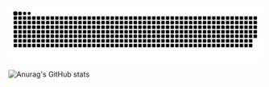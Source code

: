 
  

<img src="https://github.com/jumining/jumining/blob/output/github-contribution-grid-snake.svg"/>

 ![Anurag's GitHub stats](https://github-readme-stats.vercel.app/api?username=jumining&show_icons=true&theme=dracula)



<!--


[![Top Langs](https://github-readme-stats.vercel.app/api/top-langs/?username=jumining&layout=compact&langs_count=8)](https://github.com/anuraghazra/github-readme-stats)
Here are some ideas to get you started:

- 🔭 I’m currently working on ...
- 🌱 I’m currently learning ...
- 👯 I’m looking to collaborate on ...
- 🤔 I’m looking for help with ...
- 💬 Ask me about ...
- 📫 How to reach me: ...
- 😄 Pronouns: ...
- ⚡ Fun fact: ...
-->
